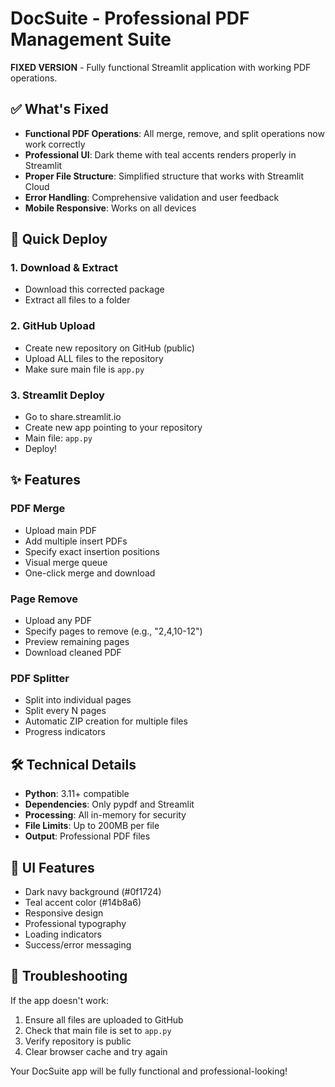 # DocSuite - Professional PDF Management Suite

**FIXED VERSION** - Fully functional Streamlit application with working PDF operations.

## ✅ What's Fixed

- **Functional PDF Operations**: All merge, remove, and split operations now work correctly
- **Professional UI**: Dark theme with teal accents renders properly in Streamlit
- **Proper File Structure**: Simplified structure that works with Streamlit Cloud
- **Error Handling**: Comprehensive validation and user feedback
- **Mobile Responsive**: Works on all devices

## 🚀 Quick Deploy

### 1. Download & Extract
- Download this corrected package
- Extract all files to a folder

### 2. GitHub Upload
- Create new repository on GitHub (public)
- Upload ALL files to the repository
- Make sure main file is `app.py`

### 3. Streamlit Deploy
- Go to share.streamlit.io
- Create new app pointing to your repository
- Main file: `app.py`
- Deploy!

## ✨ Features

### PDF Merge
- Upload main PDF
- Add multiple insert PDFs
- Specify exact insertion positions
- Visual merge queue
- One-click merge and download

### Page Remove  
- Upload any PDF
- Specify pages to remove (e.g., "2,4,10-12")
- Preview remaining pages
- Download cleaned PDF

### PDF Splitter
- Split into individual pages
- Split every N pages
- Automatic ZIP creation for multiple files
- Progress indicators

## 🛠️ Technical Details

- **Python**: 3.11+ compatible
- **Dependencies**: Only pypdf and Streamlit
- **Processing**: All in-memory for security
- **File Limits**: Up to 200MB per file
- **Output**: Professional PDF files

## 📱 UI Features

- Dark navy background (#0f1724)
- Teal accent color (#14b8a6)
- Responsive design
- Professional typography
- Loading indicators
- Success/error messaging

## 🔧 Troubleshooting

If the app doesn't work:
1. Ensure all files are uploaded to GitHub
2. Check that main file is set to `app.py`
3. Verify repository is public
4. Clear browser cache and try again

Your DocSuite app will be fully functional and professional-looking!
